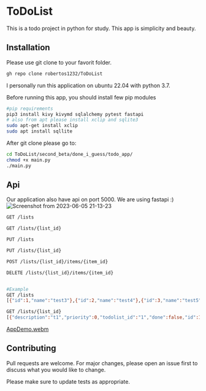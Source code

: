 # ToDoList
This is a todo project in python for study. This app is simplicity and beauty.

## Installation
Please use git clone to your favorit folder.

```bash
gh repo clone robertos1232/ToDoList
```
I personally run this application on ubuntu 22.04 with python 3.7.

Before running this app, you should install few pip modules

```bash
#pip requirements
pip3 install kivy kivymd sqlalchemy pytest fastapi
# also from apt please install xclip and sqlite3
sudo apt-get install xclip
sudo apt install sqllite
```

After git clone please go to:

```bash
cd ToDoList/second_beta/done_i_guess/todo_app/
chmod +x main.py
./main.py
```

## Api
Our application also have api on port 5000. We are using fastapi :)
![Screenshot from 2023-06-05 21-13-23](https://github.com/robertos1232/ToDoList/assets/40420170/ffe7665a-4dae-4286-b148-6be0a5aacb19)


```bash
GET /lists

GET /lists/{list_id}

PUT /lists

PUT /lists/{list_id}

POST /lists/{list_id}/items/{item_id}

DELETE /lists/{list_id}/items/{item_id}


#Example
GET /lists
[{"id":1,"name":"test3"},{"id":2,"name":"test4"},{"id":3,"name":"test5"}]

GET /lists/{list_id}
[{"description":"t1","priority":0,"todolist_id":"1","done":false,"id":1},{"description":"t2","priority":3,"todolist_id":"1","done":false,"id":2},{"description":"t3","priority":2,"todolist_id":"1","done":false,"id":3}]


```

[AppDemo.webm](https://github.com/robertos1232/ToDoList/assets/40420170/f1ea39b6-bc80-4ae2-bd41-2d84b1572e72)



## Contributing

Pull requests are welcome. For major changes, please open an issue first
to discuss what you would like to change.

Please make sure to update tests as appropriate.



